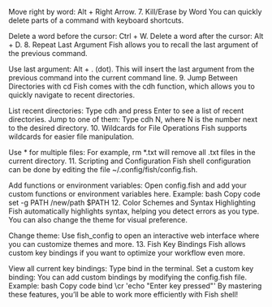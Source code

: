 Move right by word: Alt + Right Arrow.
7. Kill/Erase by Word
You can quickly delete parts of a command with keyboard shortcuts.

Delete a word before the cursor: Ctrl + W.
Delete a word after the cursor: Alt + D.
8. Repeat Last Argument
Fish allows you to recall the last argument of the previous command.

Use last argument: Alt + . (dot). This will insert the last argument from the previous command into the current command line.
9. Jump Between Directories with cd
Fish comes with the cdh function, which allows you to quickly navigate to recent directories.

List recent directories: Type cdh and press Enter to see a list of recent directories.
Jump to one of them: Type cdh N, where N is the number next to the desired directory.
10. Wildcards for File Operations
Fish supports wildcards for easier file manipulation.

Use * for multiple files: For example, rm *.txt will remove all .txt files in the current directory.
11. Scripting and Configuration
Fish shell configuration can be done by editing the file ~/.config/fish/config.fish.

Add functions or environment variables: Open config.fish and add your custom functions or environment variables here. Example:
bash
Copy code
set -g PATH /new/path $PATH
12. Color Schemes and Syntax Highlighting
Fish automatically highlights syntax, helping you detect errors as you type. You can also change the theme for visual preference.

Change theme: Use fish_config to open an interactive web interface where you can customize themes and more.
13. Fish Key Bindings
Fish allows custom key bindings if you want to optimize your workflow even more.

View all current key bindings: Type bind in the terminal.
Set a custom key binding: You can add custom bindings by modifying the config.fish file. Example:
bash
Copy code
bind \cr 'echo "Enter key pressed"'
By mastering these features, you’ll be able to work more efficiently with Fish shell!

